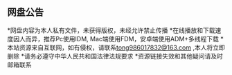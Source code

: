 网盘公告
-------
*网盘内容为本人私有文件，未获得版权，未经允许禁止传播
*在线播放和下载速度因人而异，推荐Pc使用IDM, Mac端使用FDM，安卓端使用ADM+多线程下载
*本站资源来自互联网，如有侵权，请联系<tong986017832@163.com> ,本人将立即删除
*请务必遵守中华人民共和国法律法规要求
*资源链接失效和其他疑问请及时邮箱联系
